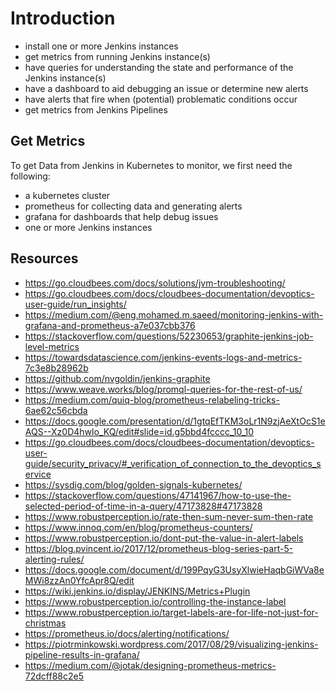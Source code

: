 # Introduction

* install one or more Jenkins instances
* get metrics from running Jenkins instance(s)
* have queries for understanding the state and performance of the Jenkins instance(s)
* have a dashboard to aid debugging an issue or determine new alerts
* have alerts that fire when (potential) problematic conditions occur
* get metrics from Jenkins Pipelines

## Get Metrics

To get Data from Jenkins in Kubernetes to monitor, we first need the following:

* a kubernetes cluster
* prometheus for collecting data and generating alerts
* grafana for dashboards that help debug issues
* one or more Jenkins instances

## Resources

* https://go.cloudbees.com/docs/solutions/jvm-troubleshooting/
* https://go.cloudbees.com/docs/cloudbees-documentation/devoptics-user-guide/run_insights/
* https://medium.com/@eng.mohamed.m.saeed/monitoring-jenkins-with-grafana-and-prometheus-a7e037cbb376
* https://stackoverflow.com/questions/52230653/graphite-jenkins-job-level-metrics
* https://towardsdatascience.com/jenkins-events-logs-and-metrics-7c3e8b28962b
* https://github.com/nvgoldin/jenkins-graphite
* https://www.weave.works/blog/promql-queries-for-the-rest-of-us/
* https://medium.com/quiq-blog/prometheus-relabeling-tricks-6ae62c56cbda
* https://docs.google.com/presentation/d/1gtqEfTKM3oLr1N9zjAeXtOcS1eAQS--Xz0D4hwlo_KQ/edit#slide=id.g5bbd4fcccc_10_10
* https://go.cloudbees.com/docs/cloudbees-documentation/devoptics-user-guide/security_privacy/#_verification_of_connection_to_the_devoptics_service
* https://sysdig.com/blog/golden-signals-kubernetes/
* https://stackoverflow.com/questions/47141967/how-to-use-the-selected-period-of-time-in-a-query/47173828#47173828
* https://www.robustperception.io/rate-then-sum-never-sum-then-rate
* https://www.innoq.com/en/blog/prometheus-counters/
* https://www.robustperception.io/dont-put-the-value-in-alert-labels
* https://blog.pvincent.io/2017/12/prometheus-blog-series-part-5-alerting-rules/
* https://docs.google.com/document/d/199PqyG3UsyXlwieHaqbGiWVa8eMWi8zzAn0YfcApr8Q/edit
* https://wiki.jenkins.io/display/JENKINS/Metrics+Plugin
* https://www.robustperception.io/controlling-the-instance-label
* https://www.robustperception.io/target-labels-are-for-life-not-just-for-christmas
* https://prometheus.io/docs/alerting/notifications/
* https://piotrminkowski.wordpress.com/2017/08/29/visualizing-jenkins-pipeline-results-in-grafana/
* https://medium.com/@jotak/designing-prometheus-metrics-72dcff88c2e5